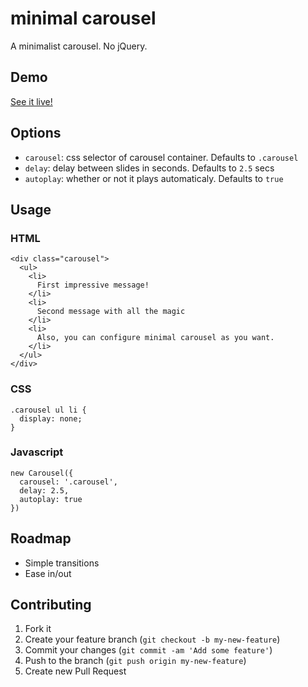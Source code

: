 # minimal carousel

A minimalist carousel. No jQuery.

## Demo

[See it live!](http://labs.wecode.io/minimal-carousel/)

## Options

* `carousel`: css selector of carousel container. Defaults to `.carousel`
* `delay`: delay between slides in seconds. Defaults to `2.5` secs
* `autoplay`: whether or not it plays automaticaly. Defaults to `true`

##  Usage

### HTML

    <div class="carousel">
      <ul>
        <li>
          First impressive message!
        </li>
        <li>
          Second message with all the magic
        </li>
        <li>
          Also, you can configure minimal carousel as you want.
        </li>
      </ul>
    </div>

### CSS

    .carousel ul li {
      display: none;
    }

### Javascript

    new Carousel({
      carousel: '.carousel',
      delay: 2.5,
      autoplay: true
    })

## Roadmap

* Simple transitions
* Ease in/out

## Contributing

1. Fork it
2. Create your feature branch (`git checkout -b my-new-feature`)
3. Commit your changes (`git commit -am 'Add some feature'`)
4. Push to the branch (`git push origin my-new-feature`)
5. Create new Pull Request
